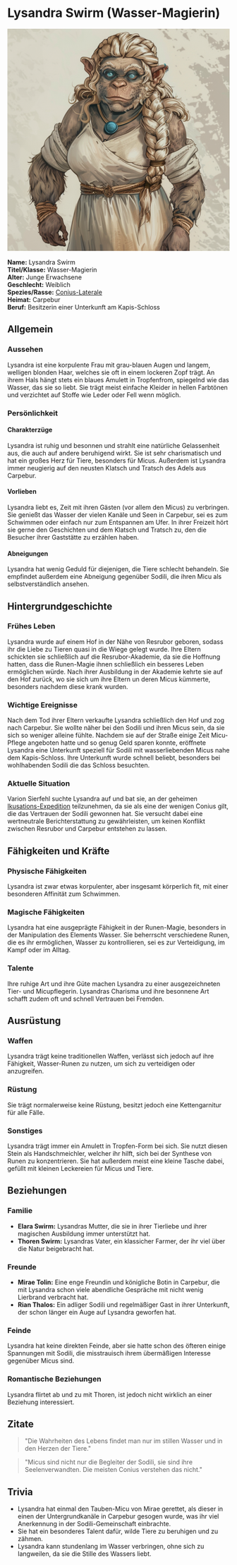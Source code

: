 # Lysandra Swirm (Wasser-Magierin)

![Lysandra Swirm](./images/Conius-Lateral_Lysandra-Swirm.png)

**Name:** Lysandra Swirm  
**Titel/Klasse:** Wasser-Magierin  
**Alter:** Junge Erwachsene  
**Geschlecht:** Weiblich  
**Spezies/Rasse:** [Conius-Laterale](/content/Volk_/Lateralen/index.md)  
**Heimat:** Carpebur  
**Beruf:** Besitzerin einer Unterkunft am Kapis-Schloss

## Allgemein

### Aussehen
Lysandra ist eine korpulente Frau mit grau-blauen Augen und langem, welligen blonden Haar, welches sie oft in einem lockeren Zopf trägt.
An ihrem Hals hängt stets ein blaues Amulett in Tropfenfrom, spiegelnd wie das Wasser, das sie so liebt. 
Sie trägt meist einfache Kleider in hellen Farbtönen und verzichtet auf Stoffe wie Leder oder Fell wenn möglich.

### Persönlichkeit

#### Charakterzüge
Lysandra ist ruhig und besonnen und strahlt eine natürliche Gelassenheit aus, die auch auf andere beruhigend wirkt.
Sie ist sehr charismatisch und hat ein großes Herz für Tiere, besonders für Micus.
Außerdem ist Lysandra immer neugierig auf den neusten Klatsch und Tratsch des Adels aus Carpebur. 

#### Vorlieben
Lysandra liebt es, Zeit mit ihren Gästen (vor allem den Micus) zu verbringen.
Sie genießt das Wasser der vielen Kanäle und Seen in Carpebur, sei es zum Schwimmen oder einfach nur zum Entspannen am Ufer.
In ihrer Freizeit hört sie gerne den Geschichten und dem Klatsch und Tratsch zu, den die Besucher ihrer Gaststätte zu erzählen haben.

#### Abneigungen
Lysandra hat wenig Geduld für diejenigen, die Tiere schlecht behandeln.
Sie empfindet außerdem eine Abneigung gegenüber Sodili, die ihren Micu als selbstverständlich ansehen.

## Hintergrundgeschichte

### Frühes Leben
Lysandra wurde auf einem Hof in der Nähe von Resrubor geboren, sodass ihr die Liebe zu Tieren quasi in die Wiege gelegt wurde. 
Ihre Eltern schickten sie schließlich auf die Resrubor-Akademie, da sie die Hoffnung hatten, dass die Runen-Magie ihnen schließlich ein besseres Leben ermöglichen würde.
Nach ihrer Ausbildung in der Akademie kehrte sie auf den Hof zurück, wo sie sich um ihre Eltern un deren Micus kümmerte, besonders nachdem diese krank wurden.

### Wichtige Ereignisse
Nach dem Tod ihrer Eltern verkaufte Lysandra schließlich den Hof und zog nach Carpebur.
Sie wollte näher bei den Sodili und ihren Micus sein, da sie sich so weniger alleine fühlte.
Nachdem sie auf der Straße einige Zeit Micu-Pflege angeboten hatte und so genug Geld sparen konnte, eröffnete Lysandra eine Unterkunft speziell für Sodili mit wasserliebenden Micus nahe dem Kapis-Schloss.
Ihre Unterkunft wurde schnell beliebt, besonders bei wohlhabenden Sodili die das Schloss besuchten.

### Aktuelle Situation
Varion Sierfehl suchte Lysandra auf und bat sie, an der geheimen [Ikusations-Expedition](/content/Allgemein/Ikusation.md) teilzunehmen, da sie als eine der wenigen Conius gilt, die das Vertrauen der Sodili gewonnen hat.
Sie versucht dabei eine wertneutrale Berichterstattung zu gewährleisten, um keinen Konflikt zwischen Resrubor und Carpebur entstehen zu lassen.

## Fähigkeiten und Kräfte

### Physische Fähigkeiten
Lysandra ist zwar etwas korpulenter, aber insgesamt körperlich fit, mit einer besonderen Affinität zum Schwimmen.

### Magische Fähigkeiten
Lysandra hat eine ausgeprägte Fähigkeit in der Runen-Magie, besonders in der Manipulation des Elements Wasser.
Sie beherrscht verschiedene Runen, die es ihr ermöglichen, Wasser zu kontrollieren, sei es zur Verteidigung, im Kampf oder im Alltag.

### Talente
Ihre ruhige Art und ihre Güte machen Lysandra zu einer ausgezeichneten Tier- und Micupflegerin.
Lysandras Charisma und ihre besonnene Art schafft zudem oft und schnell Vertrauen bei Fremden.

## Ausrüstung

### Waffen
Lysandra trägt keine traditionellen Waffen, verlässt sich jedoch auf ihre Fähigkeit, Wasser-Runen zu nutzen, um sich zu verteidigen oder anzugreifen.

### Rüstung
Sie trägt normalerweise keine Rüstung, besitzt jedoch eine Kettengarnitur für alle Fälle.

### Sonstiges
Lysandra trägt immer ein Amulett in Tropfen-Form bei sich.
Sie nutzt diesen Stein als Handschmeichler, welcher ihr hilft, sich bei der Synthese von Runen zu konzentrieren.
Sie hat außerdem meist eine kleine Tasche dabei, gefüllt mit kleinen Leckereien für Micus und Tiere.

## Beziehungen

### Familie
- **Elara Swirm:** Lysandras Mutter, die sie in ihrer Tierliebe und ihrer magischen Ausbildung immer unterstützt hat.
- **Thoren Swirm:** Lysandras Vater, ein klassicher Farmer, der ihr viel über die Natur beigebracht hat.

### Freunde
- **Mirae Tolin:** Eine enge Freundin und königliche Botin in Carpebur, die mit Lysandra schon viele abendliche Gespräche mit nicht wenig Lierbrand verbracht hat.
- **Rian Thalos:** Ein adliger Sodili und regelmäßiger Gast in ihrer Unterkunft, der schon länger ein Auge auf Lysandra geworfen hat.

### Feinde
Lysandra hat keine direkten Feinde, aber sie hatte schon des öfteren einige Spannungen mit Sodili, die misstrauisch ihrem übermäßigen Interesse gegenüber Micus sind.

### Romantische Beziehungen
Lysandra flirtet ab und zu mit Thoren, ist jedoch nicht wirklich an einer Beziehung interessiert.

## Zitate
  
> "Die Wahrheiten des Lebens findet man nur im stillen Wasser und in den Herzen der Tiere."  

> "Micus sind nicht nur die Begleiter der Sodili, sie sind ihre Seelenverwandten. Die meisten Conius verstehen das nicht."  

## Trivia

- Lysandra hat einmal den Tauben-Micu von Mirae gerettet, als dieser in einen der Untergrundkanäle in Carpebur gesogen wurde, was ihr viel Anerkennung in der Sodili-Gemeinschaft einbrachte.
- Sie hat ein besonderes Talent dafür, wilde Tiere zu beruhigen und zu zähmen.
- Lysandra kann stundenlang im Wasser verbringen, ohne sich zu langweilen, da sie die Stille des Wassers liebt.

<!-- ## Anmerkungen -->
